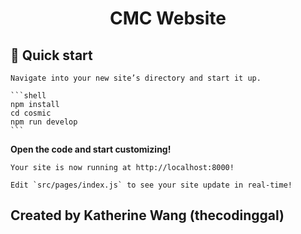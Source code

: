 <h1 align="center">
  CMC Website
</h1>

## 🚀 Quick start

    Navigate into your new site’s directory and start it up.

    ```shell
    npm install
    cd cosmic
    npm run develop
    ```

**Open the code and start customizing!**

    Your site is now running at http://localhost:8000!

    Edit `src/pages/index.js` to see your site update in real-time!

## Created by Katherine Wang (thecodinggal)